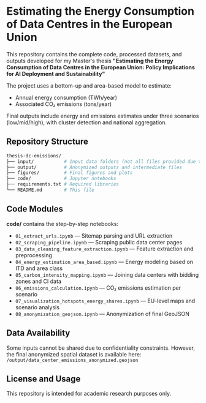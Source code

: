 # Estimating the Energy Consumption of Data Centres in the European Union

This repository contains the complete code, processed datasets, and outputs developed for my Master's thesis **"Estimating the Energy Consumption of Data Centres in the European Union: Policy Implications for AI Deployment and Sustainability"**

The project uses a bottom-up and area-based model to estimate:
- Annual energy consumption (TWh/year)
- Associated CO₂ emissions (tons/year)

Final outputs include energy and emissions estimates under three scenarios (low/mid/high), with cluster detection and national aggregation.

## Repository Structure

```bash
thesis-dc-emissions/
├── input/           # Input data folders (not all files provided due to confidentiality)
├── output/          # Anonymized outputs and intermediate files
├── figures/         # Final figures and plots
├── code/            # Jupyter notebooks 
├── requirements.txt # Required libraries
└── README.md        # This file
```

## Code Modules

**code/** contains the step-by-step notebooks:

- `01_extract_urls.ipynb` — Sitemap parsing and URL extraction
- `02_scraping_pipeline.ipynb` — Scraping public data center pages
- `03_data_cleaning_feature_extraction.ipynb` — Feature extraction and preprocessing
- `04_energy_estimation_area_based.ipynb` — Energy modeling based on ITD and area class
- `05_carbon_intensity_mapping.ipynb` — Joining data centers with bidding zones and CI data
- `06_emissions_calculation.ipynb` — CO₂ emissions estimation per scenario
- `07_visualization_hotspots_energy_shares.ipynb` — EU-level maps and scenario analysis
- `08_anonymization_geojson.ipynb` — Anonymization of final GeoJSON

## Data Availability

Some inputs cannot be shared due to confidentiality constraints. However, the final anonymized spatial dataset is available here: `/output/data_center_emissions_anonymized.geojson`

##  License and Usage

This repository is intended for academic research purposes only.
